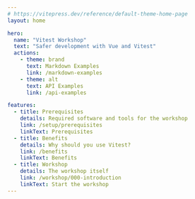 ```yaml
---
# https://vitepress.dev/reference/default-theme-home-page
layout: home

hero:
  name: "Vitest Workshop"
  text: "Safer development with Vue and Vitest"
  actions:
    - theme: brand
      text: Markdown Examples
      link: /markdown-examples
    - theme: alt
      text: API Examples
      link: /api-examples

features:
  - title: Prerequisites
    details: Required software and tools for the workshop
    link: /setup/prerequisites
    linkText: Prerequisites
  - title: Benefits
    details: Why should you use Vitest?
    link: /benefits
    linkText: Benefits
  - title: Workshop
    details: The workshop itself
    link: /workshop/000-introduction
    linkText: Start the workshop
---
```


